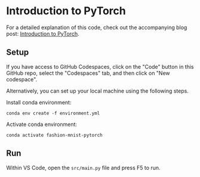 # Introduction to PyTorch

For a detailed explanation of this code, check out the accompanying blog post: [Introduction to PyTorch](https://bea.stollnitz.com/blog/fashion-pytorch/).


## Setup

If you have access to GitHub Codespaces, click on the "Code" button in this GitHub repo, select the "Codespaces" tab, and then click on "New codespace".

Alternatively, you can set up your local machine using the following steps.

Install conda environment:

```
conda env create -f environment.yml
```

Activate conda environment:

```
conda activate fashion-mnist-pytorch
```


## Run

Within VS Code, open the `src/main.py` file and press F5 to run.
